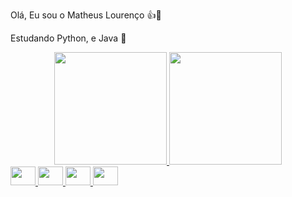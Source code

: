 Olá, Eu sou o Matheus Lourenço 👍👋

Estudando Python, e Java 📕

<div align="center">
  <a href="https://github.com/MathLouren">
  <img height="180em" src="https://github-readme-stats.vercel.app/api?username=mathlouren&show_icons=true&theme=dracula&include_all_commits=true&count_private=true"/>
  <img height="180em" src="https://github-readme-stats.vercel.app/api/top-langs/?username=mathlouren&layout=compact&langs_count=7&theme=dracula"/>
</div>
  
<head>
<link rel="stylesheet" href="https://cdn.jsdelivr.net/gh/devicons/devicon@latest/devicon.min.css">
  
<i class="devicon-devicon-plain">
<img src="https://cdn.jsdelivr.net/gh/devicons/devicon/icons/html5/html5-original.svg"  height="30" width="40" />
<img src="https://cdn.jsdelivr.net/gh/devicons/devicon/icons/css3/css3-original.svg"  height="30" width="40" />
<img src="https://cdn.jsdelivr.net/gh/devicons/devicon/icons/javascript/javascript-original.svg"  height="30" width="40" />
<img src="https://cdn.jsdelivr.net/gh/devicons/devicon/icons/vuejs/vuejs-original.svg" height="30" width="40" />
 </i>
 </head>

  


